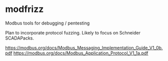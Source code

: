 # modfrizz
Modbus tools for debugging / pentesting

Plan to incorporate protocol fuzzing. Likely to focus on Schneider SCADAPacks.

https://modbus.org/docs/Modbus_Messaging_Implementation_Guide_V1_0b.pdf
https://modbus.org/docs/Modbus_Application_Protocol_V1_1a.pdf
